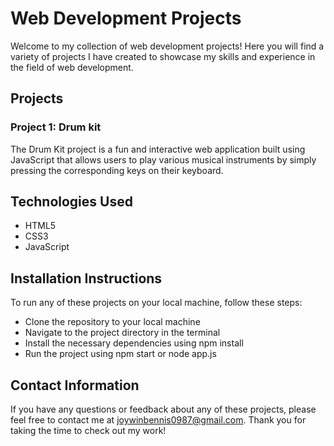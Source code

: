 # Web Development Projects
Welcome to my collection of web development projects! Here you will find a variety of projects I have created to showcase my skills and experience in the field of web development.

## Projects
### Project 1: Drum kit
The Drum Kit project is a fun and interactive web application built using JavaScript that allows users to play various musical instruments by simply pressing the corresponding keys on their keyboard.




## Technologies Used
* HTML5
* CSS3
* JavaScript

## Installation Instructions
To run any of these projects on your local machine, follow these steps:

* Clone the repository to your local machine
* Navigate to the project directory in the terminal
* Install the necessary dependencies using npm install
* Run the project using npm start or node app.js

## Contact Information
If you have any questions or feedback about any of these projects, please feel free to contact me at joywinbennis0987@gmail.com. Thank you for taking the time to check out my work!
